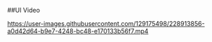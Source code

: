 ##UI Video


https://user-images.githubusercontent.com/129175498/228913856-a0d42d64-b9e7-4248-bc48-e170133b56f7.mp4

